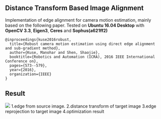 ## Distance Transform Based Image Alignment
Implementation of edge alignment for camera motion estimation, mainly based on the following paper.
Tested on **Ubuntu 16.04 Desktop** with **OpenCV 3.3**, **Eigen3**, **Ceres** and **Sophus(a621ff2)**
```
@inproceedings{kuse2016robust,
  title={Robust camera motion estimation using direct edge alignment and sub-gradient method},
  author={Kuse, Manohar and Shen, Shaojie},
  booktitle={Robotics and Automation (ICRA), 2016 IEEE International Conference on},
  pages={573--579},
  year={2016},
  organization={IEEE}
}
```

## Result
![](https://photos.app.goo.gl/GCFOCtSNojESh2qY2)
1.edge from source image. 2.distance transform of target image
3.edge reprojection to target image 4.optimization result